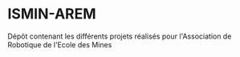# ISMIN-AREM
Dépôt contenant les différents projets réalisés pour l'Association de Robotique de l'Ecole des Mines 
